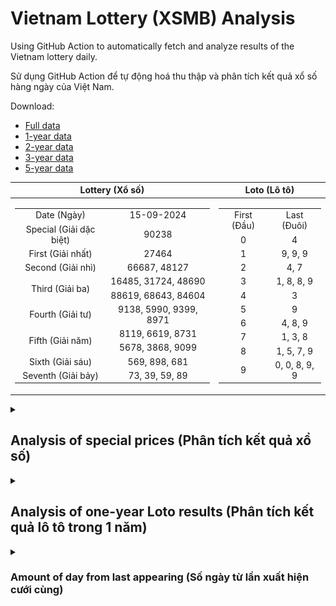 # Vietnam Lottery (XSMB) Analysis

Using GitHub Action to automatically fetch and analyze results of the Vietnam lottery daily.

Sử dụng GitHub Action để tự động hoá thu thập và phân tích kết quả xổ số hàng ngày của Việt Nam.

Download:

* [Full data](https://raw.githubusercontent.com/khiemdoan/vietnam-lottery-xsmb-analysis/main/results/xsmb.csv)
* [1-year data](https://raw.githubusercontent.com/khiemdoan/vietnam-lottery-xsmb-analysis/main/results/xsmb_1_year.csv)
* [2-year data](https://raw.githubusercontent.com/khiemdoan/vietnam-lottery-xsmb-analysis/main/results/xsmb_2_year.csv)
* [3-year data](https://raw.githubusercontent.com/khiemdoan/vietnam-lottery-xsmb-analysis/main/results/xsmb_3_year.csv)
* [5-year data](https://raw.githubusercontent.com/khiemdoan/vietnam-lottery-xsmb-analysis/main/results/xsmb_5_year.csv)

| Lottery (Xổ số) | Loto (Lô tô) |
| :------------: | :----------: |
| <table><tr><td>Date (Ngày)</td><td>15-09-2024</td></tr><tr><td>Special (Giải dặc biệt)</td><td>90238</td></tr><tr><td>First (Giải nhất)</td><td>27464</td></tr><tr><td>Second (Giải nhì)</td><td>66687, 48127</td></tr><tr><td rowspan="2">Third (Giải ba)</td><td>16485, 31724, 48690</td></tr><tr><td>88619, 68643, 84604</td></tr><tr><td>Fourth (Giải tư)</td><td>9138, 5990, 9399, 8971</td></tr><tr><td rowspan="2">Fifth (Giải năm)</td><td>8119, 6619, 8731</td></tr><tr><td>5678, 3868, 9099</td></tr><tr><td>Sixth (Giải sáu)</td><td>569, 898, 681</td></tr><tr><td>Seventh (Giải bảy)</td><td>73, 39, 59, 89</td></tr></table> | <table><tr><td>First (Đầu)</td><td>Last (Đuôi)</td></tr><tr><td>0</td><td>4</td></tr><tr><td>1</td><td>9, 9, 9</td></tr><tr><td>2</td><td>4, 7</td></tr><tr><td>3</td><td>1, 8, 8, 9</td></tr><tr><td>4</td><td>3</td></tr><tr><td>5</td><td>9</td></tr><tr><td>6</td><td>4, 8, 9</td></tr><tr><td>7</td><td>1, 3, 8</td></tr><tr><td>8</td><td>1, 5, 7, 9</td></tr><tr><td>9</td><td>0, 0, 8, 9, 9</td></tr></table> |

<details>
  <summary><h2>Analysis of special prices (Phân tích kết quả xổ số)</h2></summary>
  <h3>Amount of day from last appearing (Số ngày từ lần xuất hiện cuối cùng)</h3>

  ![Delta](images/special_delta.jpg)

  <h3>Top 10 amount of day from last appearing (Top 10 số lâu chưa xuất hiện)</h3>

  ![Delta top 10](images/special_delta_top_10.jpg)
</details>

<details>
  <summary><h2>Analysis of one-year Loto results (Phân tích kết quả lô tô trong 1 năm)</h2></summary>

  Max: 131. Min: 66.

  Mean: 97.74. Standard deviation: 11.56.

  <h3>Detail (Chi tiết)</h3>

  ![Detail](images/heatmap.jpg)

  <h3>Top 10</h3>

  ![Top 10](images/top-10.jpg)

  <h3>Distribution (Phân bổ)</h3>

  ![Distribution](images/distribution.jpg)
</details>

<details>
  <summary><h3>Amount of day from last appearing (Số ngày từ lần xuất hiện cưới cùng)</h2></summary>

  ![Delta](images/delta.jpg)

  <h3>Top 10 amount of day from last appearing (Top 10 số lâu chưa xuất hiện)</h3>

  ![Delta top 10](images/delta_top_10.jpg)
</details>